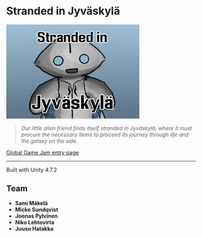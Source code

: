 # Stranded in Jyväskylä

![screenshot](https://github.com/httpsterio/stranded-in-jkl/blob/master/cover.jpg?raw=true)

> _Our little alien friend finds itself stranded in Jyväskylä, where it must procure the necessary items to proceed its journey through life and the galaxy on the side._


[Global Game Jam entry page](https://v3.globalgamejam.org/2015/games/stranded-jyv%C3%A4skyl%C3%A4)

---

Built with Unity 4.7.2

## Team

* __Sami Mäkelä__
* __Micke Sundqvist__
* __Joonas Pylvinen__
* __Niko Lehtovirta__
* __Juuso Hatakka__

